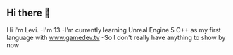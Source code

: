 ## Hi there 👋
Hi i'm Levi.
-I'm 13
-I'm currently learning Unreal Engine 5 C++ as my first language with www.gamedev.tv
-So I don't really have anything to show by now
<!--
**Levi67/Levi67** is a ✨ _special_ ✨ repository because its `README.md` (this file) appears on your GitHub profile.

Here are some ideas to get you started:

- 🔭 I’m currently working on ...
- 🌱 I’m currently learning ...
- 👯 I’m looking to collaborate on ...
- 🤔 I’m looking for help with ...
- 💬 Ask me about ...
- 📫 How to reach me: ...
- 😄 Pronouns: ...
- ⚡ Fun fact: ...
-->
